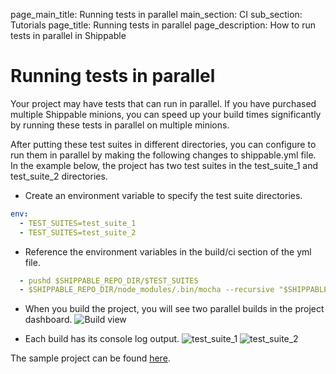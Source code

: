 page_main_title: Running tests in parallel
main_section: CI
sub_section: Tutorials
page_title: Running tests in parallel
page_description: How to run tests in parallel in Shippable

# Running tests in parallel

Your project may have tests that can run in parallel. If you have purchased multiple
Shippable minions, you can speed up your build times significantly by running these tests
in parallel on multiple minions.

After putting these test suites in different directories, you can configure to run them in parallel
by making the following changes to shippable.yml file. In the example below, the project has two test suites in the test_suite_1 and test_suite_2 directories.

- Create an environment variable to specify the test suite directories.
```yaml
env:
  - TEST_SUITES=test_suite_1
  - TEST_SUITES=test_suite_2
```

- Reference the environment variables in the build/ci section of the yml file.
```yaml
  - pushd $SHIPPABLE_REPO_DIR/$TEST_SUITES
  - $SHIPPABLE_REPO_DIR/node_modules/.bin/mocha --recursive "$SHIPPABLE_REPO_DIR/$TEST_SUITES/**/*.spec.js" -R mocha-junit-reporter --reporter-options mochaFile=$SHIPPABLE_REPO_DIR/shippable/testresults/$TEST_SUITES/testresults.xml
```

- When you build the project, you will see two parallel builds in the project dashboard.
![Build view](https://raw.githubusercontent.com/devops-recipes/ci-run-parallel-tests/master/public/resources/images/matrix-tests-view.png)

- Each build has its console log output.
![test_suite_1](https://github.com/devops-recipes/ci-run-parallel-tests/raw/master/public/resources/images/console-testsuite1-view.png)
![test_suite_2](https://github.com/devops-recipes/ci-run-parallel-tests/raw/master/public/resources/images/console-testsuite2-view.png)

The sample project can be found [here](https://github.com/devops-recipes/ci-run-parallel-tests/).
